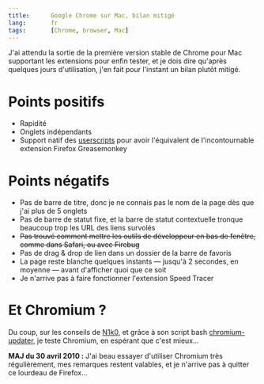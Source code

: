 ```yaml
---
title:      Google Chrome sur Mac, bilan mitigé
lang:       fr
tags:       [Chrome, browser, Mac]
---
```


J'ai attendu la sortie de la première version stable de Chrome pour Mac supportant les extensions pour enfin tester, et je dois dire qu'après quelques jours d'utilisation, j'en fait pour l'instant un bilan plutôt mitigé.

# Points positifs

- Rapidité
- Onglets indépendants
- Support natif des [userscripts](http://userscripts.org/) pour avoir l'équivalent de l'incontournable extension Firefox Greasemonkey

# Points négatifs

- Pas de barre de titre, donc je ne connais pas le nom de la page dès que j'ai plus de 5 onglets
- Pas de barre de statut fixe, et la barre de statut contextuelle tronque beaucoup trop les URL des liens survolés
- <del>Pas trouvé comment mettre les outils de développeur en bas de fenêtre, comme dans Safari, ou avec Firebug</del>
- Pas de drag & drop de lien dans un dossier de la barre de favoris
- La page reste blanche quelques instants — jusqu'à 2 secondes, en moyenne — avant d'afficher quoi que ce soit
- Je n'arrive pas à faire fonctionner l'extension Speed Tracer

# Et Chromium ?

Du coup, sur les conseils de [N1k0](http://prendreuncafe.com/), et grâce à son script bash [chromium-updater](http://github.com/n1k0/chromium-updater), je teste Chromium, en espérant que c'est mieux…

**MAJ du 30 avril 2010 :** J'ai beau essayer d'utiliser Chromium très régulièrement, mes remarques restent valables, et je n'arrive pas à quitter ce lourdeau de Firefox…
